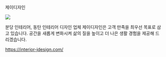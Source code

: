 제이디자인

![](https://pad.libreon.fr/uploads/ad6885c1-6d1f-4c11-bea1-32434008524a.jpg)

분당 인테리어, 동탄 인테리어 디자인 업체 제이디자인은 고객 만족을 최우선 목표로 삼고 있습니다. 공간을 새롭게 변화시켜 삶의 질을 높이고 더 나은 생활 경험을 제공해 드리겠습니다.


https://interior-jdesign.com/
